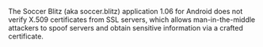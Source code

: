 The Soccer Blitz (aka soccer.blitz) application 1.06 for Android does not verify X.509 certificates from SSL servers, which allows man-in-the-middle attackers to spoof servers and obtain sensitive information via a crafted certificate.